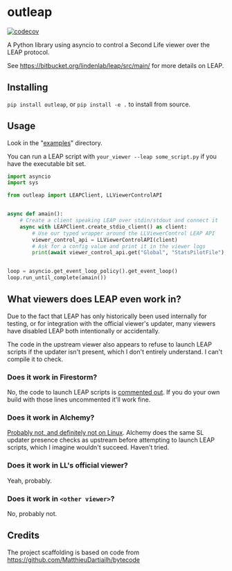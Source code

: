# outleap

[![codecov](https://codecov.io/gh/SaladDais/outleap/branch/master/graph/badge.svg?token=FWRKJNNJSZ)](https://codecov.io/gh/SaladDais/outleap)

A Python library using asyncio to control a Second Life viewer over the LEAP protocol.

See <https://bitbucket.org/lindenlab/leap/src/main/> for more details on LEAP.

## Installing

`pip install outleap`, or `pip install -e .` to install from source.

## Usage

Look in the "[examples](examples)" directory.

You can run a LEAP script with `your_viewer --leap some_script.py` if you have the executable bit set.

```python
import asyncio
import sys

from outleap import LEAPClient, LLViewerControlAPI


async def amain():
    # Create a client speaking LEAP over stdin/stdout and connect it
    async with LEAPClient.create_stdio_client() as client:
        # Use our typed wrapper around the LLViewerControl LEAP API
        viewer_control_api = LLViewerControlAPI(client)
        # Ask for a config value and print it in the viewer logs
        print(await viewer_control_api.get("Global", "StatsPilotFile"), file=sys.stderr)


loop = asyncio.get_event_loop_policy().get_event_loop()
loop.run_until_complete(amain())
```

## What viewers does LEAP even work in?

Due to the fact that LEAP has only historically been used internally for testing, or for
integration with the official viewer's updater, many viewers have disabled LEAP
both intentionally or accidentally.

The code in the upstream viewer also appears to refuse to launch LEAP scripts if the updater
isn't present, which I don't entirely understand. I can't compile it to check.

### Does it work in Firestorm?

No, the code to launch LEAP scripts is [commented out](https://vcs.firestormviewer.org/phoenix-firestorm/files/cf85e854/indra/newview/llappviewer.cpp#L1398-1420).
If you do your own build with those lines uncommented it'll work fine.

### Does it work in Alchemy?

[Probably not, and definitely not on Linux](https://git.alchemyviewer.org/alchemy/alchemy-next/-/blob/4f3b0d10e2f9db30e9e16bedbc4602b6d7bb5dda/indra/newview/llappviewer.cpp#L1183-1281).
Alchemy does the same SL updater presence checks as upstream before attempting to launch LEAP scripts, which
I imagine wouldn't succeed. Haven't tried.

### Does it work in LL's official viewer?

Yeah, probably.

### Does it work in `<other viewer>`?

No, probably not.

## Credits

The project scaffolding is based on code from https://github.com/MatthieuDartiailh/bytecode
